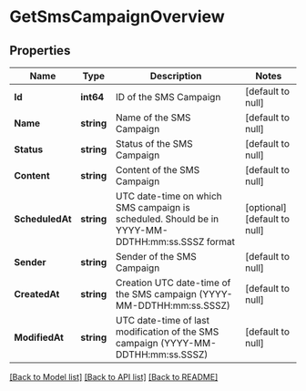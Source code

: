 # GetSmsCampaignOverview

## Properties
Name | Type | Description | Notes
------------ | ------------- | ------------- | -------------
**Id** | **int64** | ID of the SMS Campaign | [default to null]
**Name** | **string** | Name of the SMS Campaign | [default to null]
**Status** | **string** | Status of the SMS Campaign | [default to null]
**Content** | **string** | Content of the SMS Campaign | [default to null]
**ScheduledAt** | **string** | UTC date-time on which SMS campaign is scheduled. Should be in YYYY-MM-DDTHH:mm:ss.SSSZ format | [optional] [default to null]
**Sender** | **string** | Sender of the SMS Campaign | [default to null]
**CreatedAt** | **string** | Creation UTC date-time of the SMS campaign (YYYY-MM-DDTHH:mm:ss.SSSZ) | [default to null]
**ModifiedAt** | **string** | UTC date-time of last modification of the SMS campaign (YYYY-MM-DDTHH:mm:ss.SSSZ) | [default to null]

[[Back to Model list]](../README.md#documentation-for-models) [[Back to API list]](../README.md#documentation-for-api-endpoints) [[Back to README]](../README.md)


